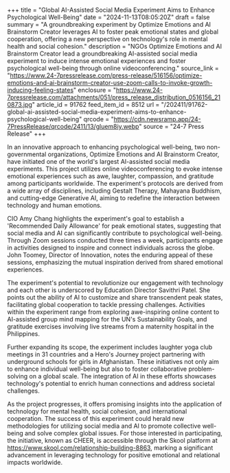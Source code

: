 +++
title = "Global AI-Assisted Social Media Experiment Aims to Enhance Psychological Well-Being"
date = "2024-11-13T08:05:20Z"
draft = false
summary = "A groundbreaking experiment by Optimize Emotions and AI Brainstorm Creator leverages AI to foster peak emotional states and global cooperation, offering a new perspective on technology's role in mental health and social cohesion."
description = "NGOs Optimize Emotions and AI Brainstorm Creator lead a groundbreaking AI-assisted social media experiment to induce intense emotional experiences and foster psychological well-being through online videoconferencing."
source_link = "https://www.24-7pressrelease.com/press-release/516156/optimize-emotions-and-ai-brainstorm-creator-use-zoom-calls-to-invoke-growth-inducing-feeling-states"
enclosure = "https://www.24-7pressrelease.com/attachments/051/press_release_distribution_0516156_210873.jpg"
article_id = 91762
feed_item_id = 8512
url = "/202411/91762-global-ai-assisted-social-media-experiment-aims-to-enhance-psychological-well-being"
qrcode = "https://cdn.newsramp.app/24-7PressRelease/qrcode/2411/13/gluem8iy.webp"
source = "24-7 Press Release"
+++

<p>In an innovative approach to enhancing psychological well-being, two non-governmental organizations, Optimize Emotions and AI Brainstorm Creator, have initiated one of the world's largest AI-assisted social media experiments. This project utilizes online videoconferencing to evoke intense emotional experiences such as awe, laughter, compassion, and gratitude among participants worldwide. The experiment's protocols are derived from a wide array of disciplines, including Gestalt Therapy, Mahayana Buddhism, and cutting-edge Generative AI, aiming to redefine the interaction between technology and human emotions.</p><p>CIO Amy Chang highlights the experiment's goal to establish a 'Recommended Daily Allowance' for peak emotional states, suggesting that social media and AI can significantly contribute to psychological well-being. Through Zoom sessions conducted three times a week, participants engage in activities designed to inspire and connect individuals across the globe. John Toomey, Director of Innovation, notes the enduring appeal of these sessions, emphasizing the mutual inspiration derived from shared emotional experiences.</p><p>The experiment's potential to revolutionize our engagement with technology and each other is underscored by Education Director Savithri Patel. She points out the ability of AI to customize and share transcendent peak states, facilitating global cooperation to tackle pressing challenges. Activities within the experiment range from exploring awe-inspiring online content to AI-assisted group mind mapping for the UN's Sustainability Goals, and gratitude exercises involving live streams from a maternity hospital in the Philippines.</p><p>Further expanding its scope, the experiment includes laughter yoga club meetings in 31 countries and a Hero's Journey project partnering with underground schools for girls in Afghanistan. These initiatives not only aim to enhance individual well-being but also to foster collaborative problem-solving on a global scale. The integration of AI in these efforts showcases technology's potential to enrich human connections and address societal challenges.</p><p>As the project progresses, it offers promising insights into the application of technology for mental health, social cohesion, and international cooperation. The success of this experiment could herald new methodologies for utilizing social media and AI to promote collective well-being and solve complex global issues. For those interested in participating, the initiative, known as CHEER, is accessible through the Skool platform at <a href='https://www.skool.com/relationship-building-8863' rel='nofollow' target='_blank'>https://www.skool.com/relationship-building-8863</a>, marking a significant advancement in leveraging technology for positive emotional and relational impacts worldwide.</p>
